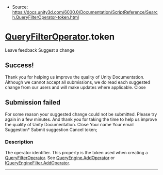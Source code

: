 * Source: https://docs.unity3d.com/6000.0/Documentation/ScriptReference/Search.QueryFilterOperator-token.html

#  [QueryFilterOperator](https://docs.unity3d.com/6000.0/Documentation/ScriptReference/Search.QueryFilterOperator.html).token
Leave feedback
Suggest a change
## Success!
Thank you for helping us improve the quality of Unity Documentation. Although we cannot accept all submissions, we do read each suggested change from our users and will make updates where applicable.
Close
## Submission failed
For some reason your suggested change could not be submitted. Please <a>try again</a> in a few minutes. And thank you for taking the time to help us improve the quality of Unity Documentation.
Close
Your name Your email Suggestion* Submit suggestion
Cancel
token; 
### Description
The operator identifier.
This property is the token used when creating a [QueryFilterOperator](https://docs.unity3d.com/6000.0/Documentation/ScriptReference/Search.QueryFilterOperator.html). See [QueryEngine.AddOperator](https://docs.unity3d.com/6000.0/Documentation/ScriptReference/Search.QueryEngine_1.AddOperator.html) or [IQueryEngineFilter.AddOperator](https://docs.unity3d.com/6000.0/Documentation/ScriptReference/Search.IQueryEngineFilter.AddOperator.html).
* * *
